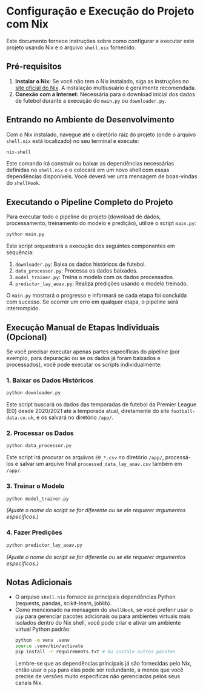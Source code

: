 # Configuração e Execução do Projeto com Nix

Este documento fornece instruções sobre como configurar e executar este projeto usando Nix e o arquivo `shell.nix` fornecido.

## Pré-requisitos

1.  **Instalar o Nix:**
    Se você não tem o Nix instalado, siga as instruções no [site oficial do Nix](https://nixos.org/download.html). A instalação multiusuário é geralmente recomendada.
2.  **Conexão com a Internet:**
    Necessária para o download inicial dos dados de futebol durante a execução do `main.py` ou `downloader.py`.

## Entrando no Ambiente de Desenvolvimento

Com o Nix instalado, navegue até o diretório raiz do projeto (onde o arquivo `shell.nix` está localizado) no seu terminal e execute:

```bash
nix-shell
```

Este comando irá construir ou baixar as dependências necessárias definidas no `shell.nix` e o colocará em um novo shell com essas dependências disponíveis. Você deverá ver uma mensagem de boas-vindas do `shellHook`.

## Executando o Pipeline Completo do Projeto

Para executar todo o pipeline do projeto (download de dados, processamento, treinamento do modelo e predição), utilize o script `main.py`:

```bash
python main.py
```

Este script orquestrará a execução dos seguintes componentes em sequência:
1.  `downloader.py`: Baixa os dados históricos de futebol.
2.  `data_processor.py`: Processa os dados baixados.
3.  `model_trainer.py`: Treina o modelo com os dados processados.
4.  `predictor_lay_aoav.py`: Realiza predições usando o modelo treinado.

O `main.py` mostrará o progresso e informará se cada etapa foi concluída com sucesso. Se ocorrer um erro em qualquer etapa, o pipeline será interrompido.

## Execução Manual de Etapas Individuais (Opcional)

Se você precisar executar apenas partes específicas do pipeline (por exemplo, para depuração ou se os dados já foram baixados e processados), você pode executar os scripts individualmente:

### 1. Baixar os Dados Históricos
```bash
python downloader.py
```
Este script buscará os dados das temporadas de futebol da Premier League (E0) desde 2020/2021 até a temporada atual, diretamente do site `football-data.co.uk`, e os salvará no diretório `/app/`.

### 2. Processar os Dados
```bash
python data_processor.py
```
Este script irá procurar os arquivos `E0_*.csv` no diretório `/app/`, processá-los e salvar um arquivo final `processed_data_lay_aoav.csv` também em `/app/`.

### 3. Treinar o Modelo
```bash
python model_trainer.py
```
*(Ajuste o nome do script se for diferente ou se ele requerer argumentos específicos.)*

### 4. Fazer Predições
```bash
python predictor_lay_aoav.py
```
*(Ajuste o nome do script se for diferente ou se ele requerer argumentos específicos.)*

## Notas Adicionais

*   O arquivo `shell.nix` fornece as principais dependências Python (requests, pandas, scikit-learn, joblib).
*   Como mencionado na mensagem do `shellHook`, se você preferir usar o `pip` para gerenciar pacotes adicionais ou para ambientes virtuais mais isolados dentro do Nix shell, você pode criar e ativar um ambiente virtual Python padrão:
    ```bash
    python -m venv .venv
    source .venv/bin/activate
    pip install -r requirements.txt # Ou instale outros pacotes
    ```
    Lembre-se que as dependências principais já são fornecidas pelo Nix, então usar o `pip` para elas pode ser redundante, a menos que você precise de versões muito específicas não gerenciadas pelos seus canais Nix.
```
